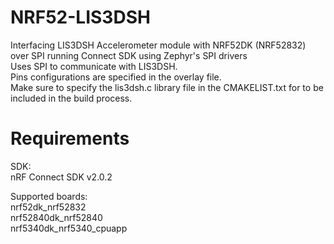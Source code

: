 # NRF52-LIS3DSH
Interfacing LIS3DSH Accelerometer module with NRF52DK (NRF52832) over SPI running Connect SDK using Zephyr's SPI drivers<br />
Uses SPI to communicate with LIS3DSH. <br />
Pins configurations are specified in the overlay file.<br />
Make sure to specify the lis3dsh.c library file in the CMAKELIST.txt for to be included in the build process.<br />



# Requirements
SDK:<br />
nRF Connect SDK v2.0.2<br />

Supported boards:<br />
nrf52dk_nrf52832<br />
nrf52840dk_nrf52840<br />
nrf5340dk_nrf5340_cpuapp<br />
